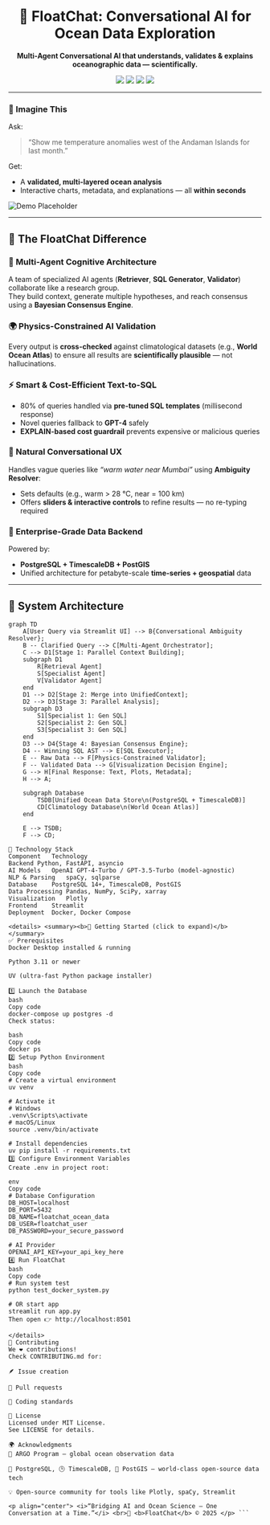 <h1 align="center">🌊 FloatChat: Conversational AI for Ocean Data Exploration</h1>

<p align="center">
  <b>Multi-Agent Conversational AI that understands, validates & explains oceanographic data — scientifically.</b>
</p>

<p align="center">
  <img src="https://img.shields.io/badge/License-MIT-yellow.svg">
  <img src="https://img.shields.io/badge/python-3.11+-blue.svg">
  <img src="https://img.shields.io/badge/docker-%230db7ed.svg?style=for-the-badge&logo=docker&logoColor=white">
  <img src="https://img.shields.io/badge/postgres-%23316192.svg?style=for-the-badge&logo=postgresql&logoColor=white">
</p>

---

### 🧠 Imagine This
Ask:
> “Show me temperature anomalies west of the Andaman Islands for last month.”

Get:
- A **validated, multi-layered ocean analysis**
- Interactive charts, metadata, and explanations — all **within seconds**  

<!-- Optional: Add a GIF demo -->
![Demo Placeholder](https://user-images.githubusercontent.com/12345/67890.gif)

---

## 🚀 The FloatChat Difference

### 🧩 Multi-Agent Cognitive Architecture
A team of specialized AI agents (**Retriever**, **SQL Generator**, **Validator**) collaborate like a research group.  
They build context, generate multiple hypotheses, and reach consensus using a **Bayesian Consensus Engine**.

### 🌍 Physics-Constrained AI Validation
Every output is **cross-checked** against climatological datasets (e.g., **World Ocean Atlas**) to ensure all results are **scientifically plausible** — not hallucinations.

### ⚡ Smart & Cost-Efficient Text-to-SQL
- 80% of queries handled via **pre-tuned SQL templates** (millisecond response)
- Novel queries fallback to **GPT-4** safely
- **EXPLAIN-based cost guardrail** prevents expensive or malicious queries

### 💬 Natural Conversational UX
Handles vague queries like _“warm water near Mumbai”_ using **Ambiguity Resolver**:
- Sets defaults (e.g., warm > 28 °C, near = 100 km)
- Offers **sliders & interactive controls** to refine results — no re-typing required

### 🧠 Enterprise-Grade Data Backend
Powered by:
- **PostgreSQL + TimescaleDB + PostGIS**
- Unified architecture for petabyte-scale **time-series + geospatial** data

---

## 🧱 System Architecture

```mermaid
graph TD
    A[User Query via Streamlit UI] --> B{Conversational Ambiguity Resolver};
    B -- Clarified Query --> C[Multi-Agent Orchestrator];
    C --> D1[Stage 1: Parallel Context Building];
    subgraph D1
        R[Retrieval Agent]
        S[Specialist Agent]
        V[Validator Agent]
    end
    D1 --> D2[Stage 2: Merge into UnifiedContext];
    D2 --> D3[Stage 3: Parallel Analysis];
    subgraph D3
        S1[Specialist 1: Gen SQL]
        S2[Specialist 2: Gen SQL]
        S3[Specialist 3: Gen SQL]
    end
    D3 --> D4{Stage 4: Bayesian Consensus Engine};
    D4 -- Winning SQL AST --> E[SQL Executor];
    E -- Raw Data --> F[Physics-Constrained Validator];
    F -- Validated Data --> G[Visualization Decision Engine];
    G --> H[Final Response: Text, Plots, Metadata];
    H --> A;

    subgraph Database
        TSDB[Unified Ocean Data Store\n(PostgreSQL + TimescaleDB)]
        CD[Climatology Database\n(World Ocean Atlas)]
    end

    E --> TSDB;
    F --> CD;

🧰 Technology Stack
Component	Technology
Backend	Python, FastAPI, asyncio
AI Models	OpenAI GPT-4-Turbo / GPT-3.5-Turbo (model-agnostic)
NLP & Parsing	spaCy, sqlparse
Database	PostgreSQL 14+, TimescaleDB, PostGIS
Data Processing	Pandas, NumPy, SciPy, xarray
Visualization	Plotly
Frontend	Streamlit
Deployment	Docker, Docker Compose

<details> <summary><b>🧭 Getting Started (click to expand)</b></summary>
✅ Prerequisites
Docker Desktop installed & running

Python 3.11 or newer

UV (ultra-fast Python package installer)

1️⃣ Launch the Database
bash
Copy code
docker-compose up postgres -d
Check status:

bash
Copy code
docker ps
2️⃣ Setup Python Environment
bash
Copy code
# Create a virtual environment
uv venv

# Activate it
# Windows
.venv\Scripts\activate
# macOS/Linux
source .venv/bin/activate

# Install dependencies
uv pip install -r requirements.txt
3️⃣ Configure Environment Variables
Create .env in project root:

env
Copy code
# Database Configuration
DB_HOST=localhost
DB_PORT=5432
DB_NAME=floatchat_ocean_data
DB_USER=floatchat_user
DB_PASSWORD=your_secure_password

# AI Provider
OPENAI_API_KEY=your_api_key_here
4️⃣ Run FloatChat
bash
Copy code
# Run system test
python test_docker_system.py

# OR start app
streamlit run app.py
Then open 👉 http://localhost:8501

</details>
🤝 Contributing
We ❤️ contributions!
Check CONTRIBUTING.md for:

🪶 Issue creation

🔀 Pull requests

🧭 Coding standards

🧾 License
Licensed under MIT License.
See LICENSE for details.

🌍 Acknowledgments
🌊 ARGO Program — global ocean observation data

🐘 PostgreSQL, 🕒 TimescaleDB, 📍 PostGIS — world-class open-source data tech

💡 Open-source community for tools like Plotly, spaCy, Streamlit

<p align="center"> <i>“Bridging AI and Ocean Science — One Conversation at a Time.”</i> <br>🌊 <b>FloatChat</b> © 2025 </p> ```
